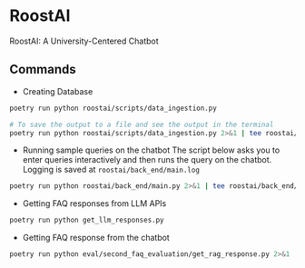 # RoostAI
RoostAI: A University-Centered Chatbot

## Commands

- Creating Database
```bash
poetry run python roostai/scripts/data_ingestion.py

# To save the output to a file and see the output in the terminal
poetry run python roostai/scripts/data_ingestion.py 2>&1 | tee roostai/scripts/data_ingestion_v2.out
```

- Running sample queries on the chatbot
    The script below asks you to enter queries interactively and then runs the query on the chatbot.
    Logging is saved at `roostai/back_end/main.log`
```bash
poetry run python roostai/back_end/main.py 2>&1 | tee roostai/back_end/dry-run.out
```

-  Getting FAQ responses from LLM APIs
```bash
poetry run python get_llm_responses.py
```

- Getting FAQ response from the chatbot
```bash
poetry run python eval/second_faq_evaluation/get_rag_response.py 2>&1 | tee eval/second_faq_evaluation/get_rag_response.out
```